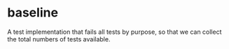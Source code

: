 # baseline

A test implementation that fails all tests by purpose, so that we can collect the total numbers of tests available.
